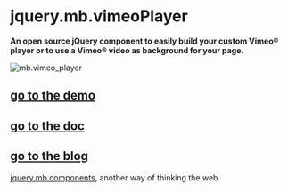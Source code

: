# jquery.mb.vimeoPlayer

__An open source jQuery component to easily build your custom Vimeo® player or to use a Vimeo® video as background for your page.__

![mb.vimeo_player](http://pupunzi.open-lab.com/wp-content/uploads/2010/06/DSC03762.jpg)

## [go to the demo](http://pupunzi.com/mb.components/mb.vimeoPlayer/demo/index.html)
## [go to the doc](https://github.com/pupunzi/jQuery.mb.vimeoPlayer/wiki/Documentation)
## [go to the blog](http://pupunzi.open-lab.com/mb-jquery-components/)


[jquery.mb.components](http://pupunzi.com/), another way of thinking the web
